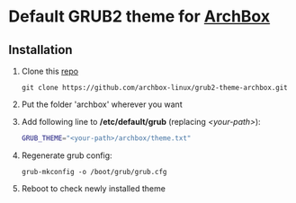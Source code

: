 # Default GRUB2 theme for [ArchBox](http://archbox-linux.github.io/)

## Installation

1. Clone this [repo](https://github.com/archbox-linux/grub2-theme-archbox.git)
   ```
   git clone https://github.com/archbox-linux/grub2-theme-archbox.git
   ```

2. Put the folder 'archbox' wherever you want

3. Add following line to **/etc/default/grub** (replacing *\<your-path\>*): 
   ```bash
   GRUB_THEME="<your-path>/archbox/theme.txt"
   ```

4. Regenerate grub config:
   ```
   grub-mkconfig -o /boot/grub/grub.cfg
   ```

5. Reboot to check newly installed theme
